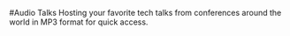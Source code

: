 #Audio Talks
Hosting your favorite tech talks from conferences around the world in MP3 format for quick access.
